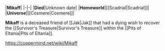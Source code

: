 |**Mikaff**|
|-|-|
|**Died**|Unknown date|
|**Homeworld**|[[Scadrial\|Scadrial]]|
|**Universe**|[[Cosmere\|Cosmere]]|

**Mikaff** is a deceased friend of [[Jak\|Jak]] that had a dying wish to recover the [[Survivor's Treasure\|Survivor's Treasure]] within the [[Pits of Eltania\|Pits of Eltania]].



https://coppermind.net/wiki/Mikaff
